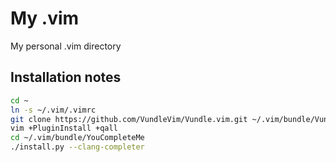 My .vim
=======

My personal .vim directory

Installation notes
------------------

```sh
cd ~
ln -s ~/.vim/.vimrc
git clone https://github.com/VundleVim/Vundle.vim.git ~/.vim/bundle/Vundle.vim
vim +PluginInstall +qall
cd ~/.vim/bundle/YouCompleteMe
./install.py --clang-completer
```
